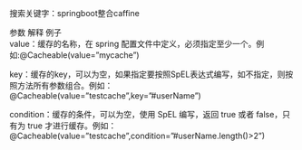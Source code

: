 
搜索关键字：springboot整合caffine

参数	解释	例子  
value：缓存的名称，在 spring 配置文件中定义，必须指定至少一个。例如:@Cacheable(value=”mycache”)

key：缓存的key，可以为空，如果指定要按照SpEL表达式编写，如不指定，则按照方法所有参数组合。例如：@Cacheable(value=”testcache”,key=”#userName”)

condition：缓存的条件，可以为空，使用 SpEL 编写，返回 true 或者 false，只有为 true 才进行缓存。例如：@Cacheable(value=”testcache”,condition=”#userName.length()>2”)

